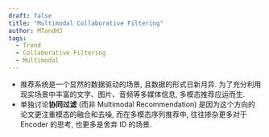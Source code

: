 ```yaml
---
draft: false
title: "Multimodal Collaborative Filtering"
author: MTandHJ
tags:
  - Trend
  - Collaborative Filtering
  - Multimodal
---
```


- 推荐系统是一个显然的数据驱动的场景, 且数据的形式日新月异. 为了充分利用现实场景中丰富的文字、图片、音频等多媒体信息, 多模态推荐应运而生.
- 单独讨论**协同过滤** (而非 Multimodal Recommendation) 是因为这个方向的论文更注重模态的融合和去噪, 而在多模态序列推荐中, 往往掺杂更多对于 Encoder 的思考, 也更多是舍弃 ID 的场景.


<!-- 使用更高效的CSS加载方式 -->
<link rel="stylesheet" href="/css/timeline.css">

<div id="timeline">
  <!-- 时间线将由 JavaScript 自动生成 -->
</div>

<script>
// 时间线数据
window.timelineData = [

  {
    "date": "2025-04-22",
    "title": "LVLM Benchmark",
    "description": "多模态大模型通过 5 种策略增强多模态序列推荐的评测",
    "paperUrl": "https://dl.acm.org/doi/10.1145/3696410.3714764",
    "importance": "emmm"
  },

  {
    "date": "2025-02-12",
    "title": "Spectrum Shift Correction",
    "description": "指出了交互图掺杂多模态信息后频谱偏移现象并提出解决方法",
    "paperUrl": "https://arxiv.org/pdf/2502.08071",
    "importance": "novel"
  },


  {
    "date": "2024-12-16",
    "title": "STAIR",
    "description": "指出电商场景下交互行为的非模态驱动性, 以及交互图卷积的模态擦除问题",
    "paperUrl": "https://arxiv.org/abs/2308.03588",
    "importance": "novel"
  },

  {
    "date": "2023-08-07",
    "title": "MGCN",
    "description": "提出后续常用的门控机制用以模态去噪",
    "paperUrl": "https://arxiv.org/abs/2308.03588",
    "importance": "novel"
  },

  {
    "date": "2023-07-18",
    "title": "LightGT",
    "description": "Layer-wise (graph) position encoder + Attention",
    "paperUrl": "https://dl.acm.org/doi/pdf/10.1145/3539618.3591716",
    "importance": "emmm"
  },

  {
    "date": "2023-02-21",
    "title": "MMSSL",
    "description": "相当复杂的对比学习",
    "paperUrl": "",
    "importance": "emmm"
  },

  {
    "date": "2022-11-13",
    "title": "FREEDOM",
    "description": "进一步简化 LATTICE + 动态图采样",
    "paperUrl": "https://arxiv.org/abs/2211.06924",
    "importance": "novel"
  },

  {
    "date": "2022-07-13",
    "title": "BM3",
    "description": "'高效'的对比学习",
    "paperUrl": "https://arxiv.org/abs/2207.05969",
    "importance": "emmm"
  },

  {
    "date": "2021-08-17",
    "title": "DualGNN",
    "description": "应用 User 共现图",
    "paperUrl": "https://jhyin12.github.io/Papers/TMM21%20DualGNN%20Dual%20Graph%20Neural%20Network%20for%20Multimedia%20Recommendation.pdf",
    "importance": "emmm"
  },

  {
    "date": "2021-04-19",
    "title": "LATTICE",
    "description": "首次尝试使用多模 kNN 图",
    "paperUrl": "https://arxiv.org/abs/2104.09036",
    "importance": "seminal"
  },

  {
    "date": "2019-01-01",
    "title": "MMGCN",
    "description": "图、文、音三路卷积然后合并",
    "paperUrl": "http://staff.ustc.edu.cn/~hexn/papers/mm19-MMGCN.pdf",
    "importance": "emmm"
  },

  {
    "date": "2015-10-06",
    "title": "VBPR",
    "description": "多模态首次用在协同过滤上, 图像特征拼接ID embedding",
    "paperUrl": "https://arxiv.org/abs/1510.01784",
    "importance": "seminal"
  },


];
</script>

<!-- 使用defer属性延迟执行脚本，不阻塞页面渲染 -->
<script src="/js/timeline.js" defer></script>
